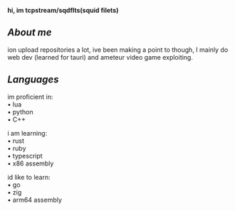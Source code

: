 **hi, im tcpstream/sqdflts(squid filets)**

***About me***
-
ion upload repositories a lot, ive been making a point to though, I mainly do web dev (learned for tauri) and ameteur video game exploiting.

*Languages*
-
im proficient in:  
• lua  
• python  
• C++  

i am learning:  
• rust  
• ruby  
• typescript  
• x86 assembly  

id like to learn:  
• go  
• zig  
• arm64 assembly  
